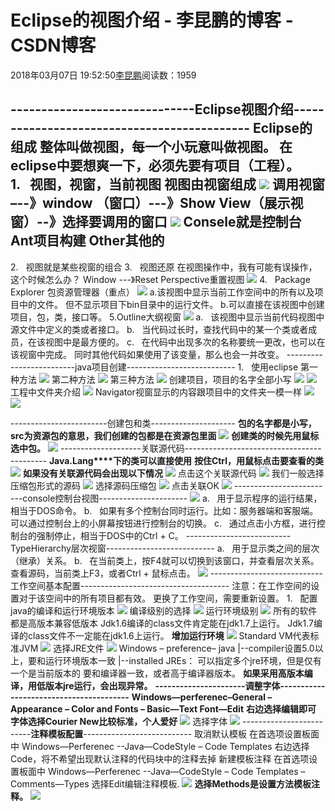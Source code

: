 
# Eclipse的视图介绍 - 李昆鹏的博客 - CSDN博客


2018年03月07日 19:52:50[李昆鹏](https://me.csdn.net/weixin_41547486)阅读数：1959


------------------------------**Eclipse视图介绍**--------------------------------------------
Eclipse的组成
整体叫做视图，每一个小玩意叫做视图。
在eclipse中要想爽一下，必须先要有项目（工程）。
1.   视图，视窗，当前视图
视图由视窗组成
![](https://img-blog.csdn.net/20180307194729706?watermark/2/text/aHR0cDovL2Jsb2cuY3Nkbi5uZXQvd2VpeGluXzQxNTQ3NDg2/font/5a6L5L2T/fontsize/400/fill/I0JBQkFCMA==/dissolve/70)
调用视窗 –--》window （窗口）---》Show View（展示视窗）--》选择要调用的窗口
![](https://img-blog.csdn.net/20180307194736817?watermark/2/text/aHR0cDovL2Jsb2cuY3Nkbi5uZXQvd2VpeGluXzQxNTQ3NDg2/font/5a6L5L2T/fontsize/400/fill/I0JBQkFCMA==/dissolve/70)
Consele就是控制台
Ant项目构建
Other其他的
---------------------------------
2.   视图就是某些视窗的组合
3.   视图还原
在视图操作中，我有可能有误操作，这个时候怎么办？
Window ---》Reset Perspective重置视图
![](https://img-blog.csdn.net/20180307194748284?watermark/2/text/aHR0cDovL2Jsb2cuY3Nkbi5uZXQvd2VpeGluXzQxNTQ3NDg2/font/5a6L5L2T/fontsize/400/fill/I0JBQkFCMA==/dissolve/70)
4.   Package Explorer 包资源管理器（重点）
![](https://img-blog.csdn.net/20180307194758794?watermark/2/text/aHR0cDovL2Jsb2cuY3Nkbi5uZXQvd2VpeGluXzQxNTQ3NDg2/font/5a6L5L2T/fontsize/400/fill/I0JBQkFCMA==/dissolve/70)
a.该视图中显示当前工作空间中的所有以及项目中的文件。
但不显示项目下bin目录中的运行文件。
b.可以直接在该视图中创建项目，包，类，接口等。
5.Outline大纲视窗
![](https://img-blog.csdn.net/20180307194806393?watermark/2/text/aHR0cDovL2Jsb2cuY3Nkbi5uZXQvd2VpeGluXzQxNTQ3NDg2/font/5a6L5L2T/fontsize/400/fill/I0JBQkFCMA==/dissolve/70)
a.   该视图中显示当前代码视图中源文件中定义的类或者接口。
b.   当代码过长时，查找代码中的某一个类或者成员，在该视图中是最方便的。
c.   在代码中出现多次的名称要统一更改，也可以在该视窗中完成。
同时其他代码如果使用了该变量，那么也会一并改变。
-------------------------java项目创建---------------------------
1.   使用eclipse
第一种方法
![](https://img-blog.csdn.net/201803071948128?watermark/2/text/aHR0cDovL2Jsb2cuY3Nkbi5uZXQvd2VpeGluXzQxNTQ3NDg2/font/5a6L5L2T/fontsize/400/fill/I0JBQkFCMA==/dissolve/70)
第二种方法
![](https://img-blog.csdn.net/20180307194820952?watermark/2/text/aHR0cDovL2Jsb2cuY3Nkbi5uZXQvd2VpeGluXzQxNTQ3NDg2/font/5a6L5L2T/fontsize/400/fill/I0JBQkFCMA==/dissolve/70)
第三种方法
![](https://img-blog.csdn.net/20180307194826473?watermark/2/text/aHR0cDovL2Jsb2cuY3Nkbi5uZXQvd2VpeGluXzQxNTQ3NDg2/font/5a6L5L2T/fontsize/400/fill/I0JBQkFCMA==/dissolve/70)
创建项目，项目的名字全部小写
![](https://img-blog.csdn.net/20180307194839353?watermark/2/text/aHR0cDovL2Jsb2cuY3Nkbi5uZXQvd2VpeGluXzQxNTQ3NDg2/font/5a6L5L2T/fontsize/400/fill/I0JBQkFCMA==/dissolve/70)
![](https://img-blog.csdn.net/20180307194850942?watermark/2/text/aHR0cDovL2Jsb2cuY3Nkbi5uZXQvd2VpeGluXzQxNTQ3NDg2/font/5a6L5L2T/fontsize/400/fill/I0JBQkFCMA==/dissolve/70)
工程中文件夹介绍
![](https://img-blog.csdn.net/20180307194858617?watermark/2/text/aHR0cDovL2Jsb2cuY3Nkbi5uZXQvd2VpeGluXzQxNTQ3NDg2/font/5a6L5L2T/fontsize/400/fill/I0JBQkFCMA==/dissolve/70)
Navigator视窗显示的内容跟项目中的文件夹一模一样
![](https://img-blog.csdn.net/20180307194905209?watermark/2/text/aHR0cDovL2Jsb2cuY3Nkbi5uZXQvd2VpeGluXzQxNTQ3NDg2/font/5a6L5L2T/fontsize/400/fill/I0JBQkFCMA==/dissolve/70)
![](https://img-blog.csdn.net/20180307194913479?watermark/2/text/aHR0cDovL2Jsb2cuY3Nkbi5uZXQvd2VpeGluXzQxNTQ3NDg2/font/5a6L5L2T/fontsize/400/fill/I0JBQkFCMA==/dissolve/70)

------------------------创建包和类---------------------
**包的名字都是小写，****src****为资源包的意思，我们创建的包都是在资源包里面**
![](https://img-blog.csdn.net/20180307194925453?watermark/2/text/aHR0cDovL2Jsb2cuY3Nkbi5uZXQvd2VpeGluXzQxNTQ3NDg2/font/5a6L5L2T/fontsize/400/fill/I0JBQkFCMA==/dissolve/70)
**创建类的时候先用鼠标选中包。**
![](https://img-blog.csdn.net/20180307194934429?watermark/2/text/aHR0cDovL2Jsb2cuY3Nkbi5uZXQvd2VpeGluXzQxNTQ3NDg2/font/5a6L5L2T/fontsize/400/fill/I0JBQkFCMA==/dissolve/70)
--------------------关联源代码-------------------------------------------
**Java.Lang****下的类可以直接使用**
**按住****Ctrl****，用鼠标点击要查看的类**
![](https://img-blog.csdn.net/20180307195001456?watermark/2/text/aHR0cDovL2Jsb2cuY3Nkbi5uZXQvd2VpeGluXzQxNTQ3NDg2/font/5a6L5L2T/fontsize/400/fill/I0JBQkFCMA==/dissolve/70)
**如果没有关联源代码会出现以下情况**
![](https://img-blog.csdn.net/20180307195011701?watermark/2/text/aHR0cDovL2Jsb2cuY3Nkbi5uZXQvd2VpeGluXzQxNTQ3NDg2/font/5a6L5L2T/fontsize/400/fill/I0JBQkFCMA==/dissolve/70)
点击这个关联源代码
![](https://img-blog.csdn.net/20180307195015791?watermark/2/text/aHR0cDovL2Jsb2cuY3Nkbi5uZXQvd2VpeGluXzQxNTQ3NDg2/font/5a6L5L2T/fontsize/400/fill/I0JBQkFCMA==/dissolve/70)
我们一般选择压缩包形式的源码
![](https://img-blog.csdn.net/20180307195020763?watermark/2/text/aHR0cDovL2Jsb2cuY3Nkbi5uZXQvd2VpeGluXzQxNTQ3NDg2/font/5a6L5L2T/fontsize/400/fill/I0JBQkFCMA==/dissolve/70)
选择源码压缩包
![](https://img-blog.csdn.net/20180307195024910?watermark/2/text/aHR0cDovL2Jsb2cuY3Nkbi5uZXQvd2VpeGluXzQxNTQ3NDg2/font/5a6L5L2T/fontsize/400/fill/I0JBQkFCMA==/dissolve/70)
点击关联OK
![](https://img-blog.csdn.net/20180307195032167?watermark/2/text/aHR0cDovL2Jsb2cuY3Nkbi5uZXQvd2VpeGluXzQxNTQ3NDg2/font/5a6L5L2T/fontsize/400/fill/I0JBQkFCMA==/dissolve/70)
-------------------------console控制台视图----------------------
![](https://img-blog.csdn.net/20180307195042514?watermark/2/text/aHR0cDovL2Jsb2cuY3Nkbi5uZXQvd2VpeGluXzQxNTQ3NDg2/font/5a6L5L2T/fontsize/400/fill/I0JBQkFCMA==/dissolve/70)
a.   用于显示程序的运行结果，相当于DOS命令。
b.   如果有多个控制台同时运行。比如：服务器端和客服端。
可以通过控制台上的小屏幕按钮进行控制台的切换。
c.   通过点击小方框，进行控制台的强制停止，相当于DOS中的Ctrl + C。
--------------------------TypeHierarchy层次视窗---------------------------
a.   用于显示类之间的层次（继承）关系。
b.   在当前类上，按F4就可以切换到该窗口，并查看层次关系。
查看源码，当前类上F3，或者Ctrl + 鼠标点击。
![](https://img-blog.csdn.net/20180307195057973?watermark/2/text/aHR0cDovL2Jsb2cuY3Nkbi5uZXQvd2VpeGluXzQxNTQ3NDg2/font/5a6L5L2T/fontsize/400/fill/I0JBQkFCMA==/dissolve/70)
----------------------------工作空间基本配置-------------------------------------
注意：在工作空间的设置对于该空间中的所有项目都有效。
更换了工作空间，需要重新设置。
1.   配置java的编译和运行环境版本
![](https://img-blog.csdn.net/20180307195106280?watermark/2/text/aHR0cDovL2Jsb2cuY3Nkbi5uZXQvd2VpeGluXzQxNTQ3NDg2/font/5a6L5L2T/fontsize/400/fill/I0JBQkFCMA==/dissolve/70)
编译级别的选择
![](https://img-blog.csdn.net/20180307195110848?watermark/2/text/aHR0cDovL2Jsb2cuY3Nkbi5uZXQvd2VpeGluXzQxNTQ3NDg2/font/5a6L5L2T/fontsize/400/fill/I0JBQkFCMA==/dissolve/70)
运行环境级别
![](https://img-blog.csdn.net/20180307195116171?watermark/2/text/aHR0cDovL2Jsb2cuY3Nkbi5uZXQvd2VpeGluXzQxNTQ3NDg2/font/5a6L5L2T/fontsize/400/fill/I0JBQkFCMA==/dissolve/70)
所有的软件都是高版本兼容低版本
Jdk1.6编译的class文件肯定能在jdk1.7上运行。
Jdk1.7编译的class文件不一定能在jdk1.6上运行。
**增加运行环境**
![](https://img-blog.csdn.net/20180307195123892?watermark/2/text/aHR0cDovL2Jsb2cuY3Nkbi5uZXQvd2VpeGluXzQxNTQ3NDg2/font/5a6L5L2T/fontsize/400/fill/I0JBQkFCMA==/dissolve/70)
Standard VM代表标准JVM
![](https://img-blog.csdn.net/20180307195128123?watermark/2/text/aHR0cDovL2Jsb2cuY3Nkbi5uZXQvd2VpeGluXzQxNTQ3NDg2/font/5a6L5L2T/fontsize/400/fill/I0JBQkFCMA==/dissolve/70)
选择JRE文件
![](https://img-blog.csdn.net/20180307195133543?watermark/2/text/aHR0cDovL2Jsb2cuY3Nkbi5uZXQvd2VpeGluXzQxNTQ3NDg2/font/5a6L5L2T/fontsize/400/fill/I0JBQkFCMA==/dissolve/70)
Windows – preference– java
|--compiler设置5.0以上，要和运行环境版本一致
|--installed JREs： 可以指定多个jre环境，但是仅有一个是当前版本的
要和编译器一致，或者高于编译器版本。
**如果采用高版本编译，用低版本****jre****运行，会出现异常。**
**----------------------****调整字体****----------------------------------------**
**Windows—perferenec–General – Appearance – Color and Fonts – Basic—Text Font—Edit**
**右边选择编辑即可**
**字体选择****Courier New****比较标准，个人爱好**
![](https://img-blog.csdn.net/20180307195147675?watermark/2/text/aHR0cDovL2Jsb2cuY3Nkbi5uZXQvd2VpeGluXzQxNTQ3NDg2/font/5a6L5L2T/fontsize/400/fill/I0JBQkFCMA==/dissolve/70)
选择字体
![](https://img-blog.csdn.net/20180307195154749?watermark/2/text/aHR0cDovL2Jsb2cuY3Nkbi5uZXQvd2VpeGluXzQxNTQ3NDg2/font/5a6L5L2T/fontsize/400/fill/I0JBQkFCMA==/dissolve/70)
-------------------------**注释模板配置**---------------------------
取消默认模板
在首选项设置板面中
Windows—Perferenec --Java—CodeStyle – Code Templates
右边选择Code，将不希望出现默认注释的代码块中的注释去掉
新建模板注释
在首选项设置板面中
Windows—Perferenec --Java—CodeStyle – Code Templates –Comments—Types
选择Edit编辑注释模板.
![](https://img-blog.csdn.net/20180307195202522?watermark/2/text/aHR0cDovL2Jsb2cuY3Nkbi5uZXQvd2VpeGluXzQxNTQ3NDg2/font/5a6L5L2T/fontsize/400/fill/I0JBQkFCMA==/dissolve/70)
**选择****Methods****是设置方法模板注释。**
![](https://img-blog.csdn.net/20180307195220638?watermark/2/text/aHR0cDovL2Jsb2cuY3Nkbi5uZXQvd2VpeGluXzQxNTQ3NDg2/font/5a6L5L2T/fontsize/400/fill/I0JBQkFCMA==/dissolve/70)


